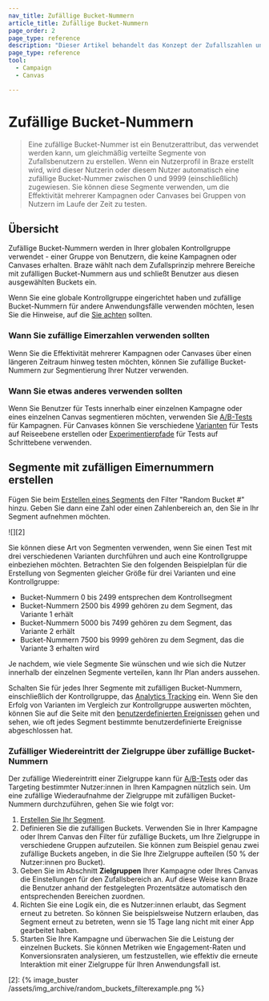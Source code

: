 ```yaml
---
nav_title: Zufällige Bucket-Nummern
article_title: Zufällige Bucket-Nummern
page_order: 2
page_type: reference
description: "Dieser Artikel behandelt das Konzept der Zufallszahlen und wie Sie damit Varianten und Kontrollgruppen erstellen können."
page_type: reference
tool:
  - Campaign
  - Canvas

---
```


# Zufällige Bucket-Nummern

> Eine zufällige Bucket-Nummer ist ein Benutzerattribut, das verwendet werden kann, um gleichmäßig verteilte Segmente von Zufallsbenutzern zu erstellen. Wenn ein Nutzerprofil in Braze erstellt wird, wird dieser Nutzerin oder diesem Nutzer automatisch eine zufällige Bucket-Nummer zwischen 0 und 9999 (einschließlich) zugewiesen. Sie können diese Segmente verwenden, um die Effektivität mehrerer Kampagnen oder Canvases bei Gruppen von Nutzern im Laufe der Zeit zu testen.

## Übersicht

Zufällige Bucket-Nummern werden in Ihrer globalen Kontrollgruppe verwendet - einer Gruppe von Benutzern, die keine Kampagnen oder Canvases erhalten. Braze wählt nach dem Zufallsprinzip mehrere Bereiche mit zufälligen Bucket-Nummern aus und schließt Benutzer aus diesen ausgewählten Buckets ein. 

Wenn Sie eine globale Kontrollgruppe eingerichtet haben und zufällige Bucket-Nummern für andere Anwendungsfälle verwenden möchten, lesen Sie die Hinweise, auf die [Sie achten]({{site.baseurl}}/user_guide/engagement_tools/testing/global_control_group/#things-to-watch-for) sollten.

### Wann Sie zufällige Eimerzahlen verwenden sollten

Wenn Sie die Effektivität mehrerer Kampagnen oder Canvases über einen längeren Zeitraum hinweg testen möchten, können Sie zufällige Bucket-Nummern zur Segmentierung Ihrer Nutzer verwenden.

### Wann Sie etwas anderes verwenden sollten

Wenn Sie Benutzer für Tests innerhalb einer einzelnen Kampagne oder eines einzelnen Canvas segmentieren möchten, verwenden Sie [A/B-Tests]({{site.baseurl}}/user_guide/engagement_tools/testing/multivariant_testing/create_multivariate_campaign/) für Kampagnen. Für Canvases können Sie verschiedene [Varianten]({{site.baseurl}}/user_guide/engagement_tools/canvas/create_a_canvas/create_a_canvas/#adding-a-variant) für Tests auf Reiseebene erstellen oder [Experimentierpfade]({{site.baseurl}}/user_guide/engagement_tools/canvas/canvas_components/experiment_step/) für Tests auf Schrittebene verwenden.

## Segmente mit zufälligen Eimernummern erstellen

Fügen Sie beim [Erstellen eines Segments]({{site.baseurl}}/user_guide/engagement_tools/segments/creating_a_segment/) den Filter "Random Bucket #" hinzu. Geben Sie dann eine Zahl oder einen Zahlenbereich an, den Sie in Ihr Segment aufnehmen möchten.

![][2]

Sie können diese Art von Segmenten verwenden, wenn Sie einen Test mit drei verschiedenen Varianten durchführen und auch eine Kontrollgruppe einbeziehen möchten. Betrachten Sie den folgenden Beispielplan für die Erstellung von Segmenten gleicher Größe für drei Varianten und eine Kontrollgruppe:

- Bucket-Nummern 0 bis 2499 entsprechen dem Kontrollsegment
- Bucket-Nummern 2500 bis 4999 gehören zu dem Segment, das Variante 1 erhält
- Bucket-Nummern 5000 bis 7499 gehören zu dem Segment, das Variante 2 erhält
- Bucket-Nummern 7500 bis 9999 gehören zu dem Segment, das die Variante 3 erhalten wird

Je nachdem, wie viele Segmente Sie wünschen und wie sich die Nutzer innerhalb der einzelnen Segmente verteilen, kann Ihr Plan anders aussehen.

Schalten Sie für jedes Ihrer Segmente mit zufälligen Bucket-Nummern, einschließlich der Kontrollgruppe, das [Analytics Tracking]({{site.baseurl}}/user_guide/analytics/tracking/segment_analytics_tracking/) ein. Wenn Sie den Erfolg von Varianten im Vergleich zur Kontrollgruppe auswerten möchten, können Sie auf die Seite mit den [benutzerdefinierten Ereignissen]({{site.baseurl}}/user_guide/data/export_braze_data/export_custom_event_data/) gehen und sehen, wie oft jedes Segment bestimmte benutzerdefinierte Ereignisse abgeschlossen hat.

### Zufälliger Wiedereintritt der Zielgruppe über zufällige Bucket-Nummern

Der zufällige Wiedereintritt einer Zielgruppe kann für [A/B-Tests]({{site.baseurl}}/user_guide/engagement_tools/testing/multivariant_testing/#what-are-multivariate-and-ab-testing) oder das Targeting bestimmter Nutzer:innen in Ihren Kampagnen nützlich sein. Um eine zufällige Wiederaufnahme der Zielgruppe mit zufälligen Bucket-Nummern durchzuführen, gehen Sie wie folgt vor:

1. [Erstellen Sie Ihr Segment]({{site.baseurl}}/user_guide/engagement_tools/segments/creating_a_segment).
2. Definieren Sie die zufälligen Buckets. Verwenden Sie in Ihrer Kampagne oder Ihrem Canvas den Filter für zufällige Buckets, um Ihre Zielgruppe in verschiedene Gruppen aufzuteilen. Sie können zum Beispiel genau zwei zufällige Buckets angeben, in die Sie Ihre Zielgruppe aufteilen (50 % der Nutzer:innen pro Bucket).
3. Geben Sie im Abschnitt **Zielgruppen** Ihrer Kampagne oder Ihres Canvas die Einstellungen für den Zufallsbereich an. Auf diese Weise kann Braze die Benutzer anhand der festgelegten Prozentsätze automatisch den entsprechenden Bereichen zuordnen.
4. Richten Sie eine Logik ein, die es Nutzer:innen erlaubt, das Segment erneut zu betreten. So können Sie beispielsweise Nutzern erlauben, das Segment erneut zu betreten, wenn sie 15 Tage lang nicht mit einer App gearbeitet haben.
5. Starten Sie Ihre Kampagne und überwachen Sie die Leistung der einzelnen Buckets. Sie können Metriken wie Engagement-Raten und Konversionsraten analysieren, um festzustellen, wie effektiv die erneute Interaktion mit einer Zielgruppe für Ihren Anwendungsfall ist.


[2]: {% image_buster /assets/img_archive/random_buckets_filterexample.png %}
